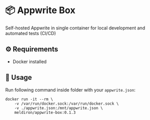 # 📦 Appwrite Box

Self-hosted Appwrite in single container for local development and automated tests (CI/CD)

## ⚙️ Requirements

- Docker installed

## 📖 Usage

Run following command inside folder with your `appwrite.json`:

```
docker run -it --rm \
    -v /var/run/docker.sock:/var/run/docker.sock \
    -v ./appwrite.json:/mnt/appwrite.json \
    meldiron/appwrite-box:0.1.3
```
